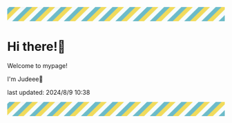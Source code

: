 <!-- Header image -->
<img src="./pokemon/pokemon_39.png" width="1000">

# Hi there!👋

Welcome to mypage!

I'm Judeee🐷

last updated: 2024/8/9 10:38

<!-- Footer image -->
<img src="./pokemon/pokemon_39.png" width="1000">
